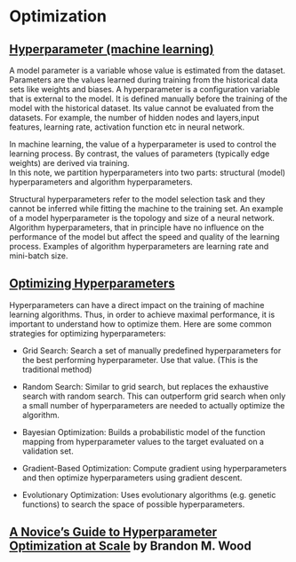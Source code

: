 # Optimization

## [Hyperparameter (machine learning)](https://en.wikipedia.org/wiki/Hyperparameter_(machine_learning))   

A model parameter is a variable whose value is estimated from the dataset. Parameters are the values learned during training from the 
historical data sets like weights and biases. A hyperparameter is a configuration variable that is external to the model. It is defined manually 
before the training of the model with the historical dataset. Its value cannot be evaluated from the datasets. For example, the number of hidden 
nodes and layers,input features, learning rate, activation function etc in neural network.  

In machine learning, the value of a hyperparameter is used to control the learning process. By contrast, the values of parameters (typically edge weights) 
are derived via training.   
In this note, we partition hyperparameters into two parts: structural (model) hyperparameters and algorithm hyperparameters. 

Structural hyperparameters refer to the model selection task and they cannot be inferred while fitting the machine to the training 
set. An example of a model hyperparameter is the topology and size of a neural network.  
Algorithm hyperparameters, that in principle have no influence on the performance of the model but affect the speed and quality of 
the learning process.  Examples of algorithm hyperparameters are learning rate and mini-batch size.  

## [Optimizing Hyperparameters](https://deepai.org/machine-learning-glossary-and-terms/hyperparameter)  
Hyperparameters can have a direct impact on the training of machine learning algorithms. Thus, in order to achieve maximal performance, 
it is important to understand how to optimize them. Here are some common strategies for optimizing hyperparameters:

- Grid Search: Search a set of manually predefined hyperparameters for the best performing hyperparameter. Use that value. (This is the traditional method)   

- Random Search: Similar to grid search, but replaces the exhaustive search with random search. This can outperform grid search when only a 
small number of hyperparameters are needed to actually optimize the algorithm.   

- Bayesian Optimization: Builds a probabilistic model of the function mapping from hyperparameter values to the target evaluated on a validation set.   

- Gradient-Based Optimization: Compute gradient using hyperparameters and then optimize hyperparameters using gradient descent.   

- Evolutionary Optimization: Uses evolutionary algorithms (e.g. genetic functions) to search the space of possible hyperparameters.   

## [A Novice’s Guide to Hyperparameter Optimization at Scale](https://wood-b.github.io/post/a-novices-guide-to-hyperparameter-optimization-at-scale/) by Brandon M. Wood


